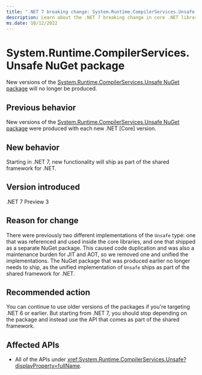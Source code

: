```yaml
---
title: ".NET 7 breaking change: System.Runtime.CompilerServices.Unsafe NuGet package"
description: Learn about the .NET 7 breaking change in core .NET libraries where the 'Unsafe' type implementations have been unified and the System.Runtime.CompilerServices.Unsafe NuGet package is no longer produced.
ms.date: 10/12/2022
---
```

# System.Runtime.CompilerServices.Unsafe NuGet package

New versions of the [System.Runtime.CompilerServices.Unsafe NuGet package](https://www.nuget.org/packages/System.Runtime.CompilerServices.Unsafe/) will no longer be produced.

## Previous behavior

New versions of the [System.Runtime.CompilerServices.Unsafe NuGet package](https://www.nuget.org/packages/System.Runtime.CompilerServices.Unsafe/) were produced with each new .NET \[Core] version.

## New behavior

Starting in .NET 7, new functionality will ship as part of the shared framework for .NET.

## Version introduced

.NET 7 Preview 3

## Reason for change

There were previously two different implementations of the `Unsafe` type: one that was referenced and used inside the core libraries, and one that shipped as a separate NuGet package. This caused code duplication and was also a maintenance burden for JIT and AOT, so we removed one and unified the implementations. The NuGet package that was produced earlier no longer needs to ship, as the unified implementation of `Unsafe` ships as part of the shared framework for .NET.

## Recommended action

You can continue to use older versions of the packages if you're targeting .NET 6 or earlier. But starting from .NET 7, you should stop depending on the package and instead use the API that comes as part of the shared framework.

## Affected APIs

- All of the APIs under <xref:System.Runtime.CompilerServices.Unsafe?displayProperty=fullName>.
